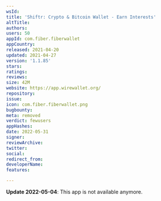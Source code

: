 ```yaml
---
wsId: 
title: 'Shiftr: Crypto & Bitcoin Wallet - Earn Interests'
altTitle: 
authors: 
users: 50
appId: com.fiber.fiberwallet
appCountry: 
released: 2021-04-20
updated: 2021-04-27
version: '1.1.85'
stars: 
ratings: 
reviews: 
size: 42M
website: https://app.wirewallet.org/
repository: 
issue: 
icon: com.fiber.fiberwallet.png
bugbounty: 
meta: removed
verdict: fewusers
appHashes: 
date: 2022-05-31
signer: 
reviewArchive: 
twitter: 
social: 
redirect_from: 
developerName: 
features: 

---
```


**Update 2022-05-04**: This app is not available anymore.

